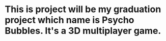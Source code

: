 # This is project will be my graduation project which name is Psycho Bubbles. It's a 3D multiplayer game.
 
